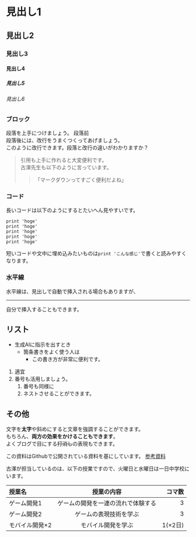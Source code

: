 # 見出し1
## 見出し2
### 見出し3
#### 見出し4
##### 見出し5
###### 見出し6

### ブロック
段落を上手につけましょう。  段落前  
段落後には、改行をうまくつくってあげましょう。  
このように改行できます。段落と改行の違いがわかりますか？
>引用も上手に作れると大変便利です。  
>古澤先生も以下のように言っています。
>>「マークダウンってすごく便利だよね」

### コード
長いコードは以下のようにするとたいへん見やすいです。
```
print 'hoge'
print 'hoge'
print 'hoge'
print 'hoge'
print 'hoge'
```
短いコードや文中に埋め込みたいものは`print 'こんな感じ'`で書くと読みやすくなります。

### 水平線
水平線は、見出しで自動で挿入される場合もありますが、
___
自分で挿入することもできます。
## リスト
- 生成AIに指示を出すとき
    - 箇条書きをよく使う人は
        - この書き方が非常に便利です。

1. 適宜
2. 番号も活用しましょう。
    1. 番号も同様に
    2. ネストさせることができます。

## その他
文字を**太字**や斜めにすると文章を強調することができます。  
もちろん、__両方の効果をかけることもできます__。  
よくブログで目にする~~打消し~~の表現もできます。

この資料はGithubで公開されている資料を基にしています。
[参考資料](https://gist.github.com/mignonstyle/083c9e1651d7734f84c99b8cf49d57fa)

古澤が担当しているのは、以下の授業ですので、火曜日と水曜日は一日中学校にいます。

|授業名|授業の内容|コマ数|
|:---|:---:|---:|
|ゲーム開発1|ゲームの開発を一連の流れで体験する|3|
|ゲーム開発2|ゲームの表現技術を学ぶ|3|
|モバイル開発×2|モバイル開発を学ぶ|1(×2日)|